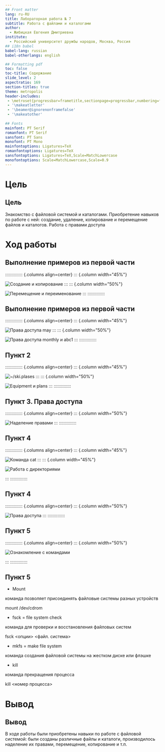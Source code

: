 ```yaml
---
## Front matter
lang: ru-RU
title: Лабораторная работа № 7
subtitle: Работа с файлами и каталогами
author:
  - Жибицкая Евгения Дмитриевна
institute:
  - Российский университет дружбы народов, Москва, Россия
## i18n babel
babel-lang: russian
babel-otherlangs: english

## Formatting pdf
toc: false
toc-title: Содержание
slide_level: 2
aspectratio: 169
section-titles: true
theme: metropolis
header-includes:
 - \metroset{progressbar=frametitle,sectionpage=progressbar,numbering=fraction}
 - '\makeatletter'
 - '\beamer@ignorenonframefalse'
 - '\makeatother'
 
## Fonts
mainfont: PT Serif
romanfont: PT Serif
sansfont: PT Sans
monofont: PT Mono
mainfontoptions: Ligatures=TeX
romanfontoptions: Ligatures=TeX
sansfontoptions: Ligatures=TeX,Scale=MatchLowercase
monofontoptions: Scale=MatchLowercase,Scale=0.9
---
```




# Цель

## Цель

Знакомство с файловой системой и каталогами. Приобретение навыков по работе с ней: создание, удаление, копирование и перемещение файлов и каталогов. Работа с правами доступа


# Ход работы

## Выполнение примеров из первой части
:::::::::::::: {.columns align=center}
::: {.column width="45%"}

![Создание и копирование](image/1.png)
:::
::: {.column width="50%"}

![Перемещение и переименование](image/2.png)
:::
::::::::::::::


## Выполнение примеров из первой части
:::::::::::::: {.columns align=center}
::: {.column width="45%"}

![Права доступа may](image/3.png)
:::
::: {.column width="50%"}

![Права доступа monthly и abc1](image/4.png)
:::
::::::::::::::

## Пункт 2
:::::::::::::: {.columns align=center}
::: {.column width="45%"}

![~/ski.plases](image/5.png)
:::
::: {.column width="50%"}

![Equipment и plans](image/6.png)
:::
::::::::::::::


## Пункт 3. Права доступа
:::::::::::::: {.columns align=center}
::: {.column width="50%"}

![Наделение правами](image/7.png)
:::
::::::::::::::



## Пункт 4
:::::::::::::: {.columns align=center}
::: {.column width="45%"}

![Команда cat](image/8.png)
::: 
::: {.column width="45%"}

![Работа с директориями](image/9.png)

:::
::::::::::::::

## Пункт 4
:::::::::::::: {.columns align=center}
::: {.column width="50%"}

 ![Права доступа](image/11.png)
::: 
::::::::::::::

## Пункт 5
:::::::::::::: {.columns align=center}
::: {.column width="50%"}

![Ознакомление с командами](image/12.png)

:::
::::::::::::::

## Пункт 5

- Mount

команда позволяет присоединять файловые системы разных устройств 

mount /dev/cdrom

- fsck = file system check

команда для проверки и восстановления файловых систем

fsck <опции> <файл. система>

- mkfs = make file system

команда создания файловой системы на жестком диcке или флэшке

- kill

команда прекращения процесса

kill <номер процесса>



# Вывод

## Вывод

В ходе работы были приобретены навыки по работе с файловой системой: были созданы различные файлы и каталоги, производилось наделение их правами, перемещение, копирование и т.п.



